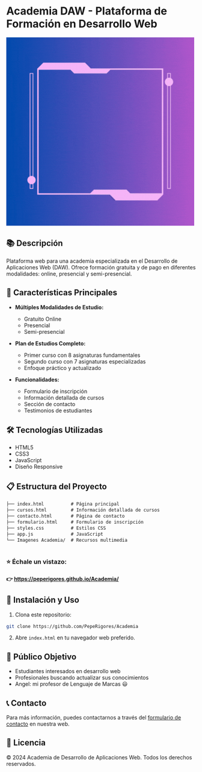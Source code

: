 # Academia DAW - Plataforma de Formación en Desarrollo Web

![Logo de la Academia](Imagenes%20Academia/Academy%20Logo.gif)

## 📚 Descripción

Plataforma web para una academia especializada en el Desarrollo de Aplicaciones Web (DAW). Ofrece formación gratuita y de pago en diferentes modalidades: online, presencial y semi-presencial.

## 🎯 Características Principales

- **Múltiples Modalidades de Estudio:**
  - Gratuito Online
  - Presencial
  - Semi-presencial

- **Plan de Estudios Completo:**
  - Primer curso con 8 asignaturas fundamentales
  - Segundo curso con 7 asignaturas especializadas
  - Enfoque práctico y actualizado

- **Funcionalidades:**
  - Formulario de inscripción
  - Información detallada de cursos
  - Sección de contacto
  - Testimonios de estudiantes

## 🛠️ Tecnologías Utilizadas

- HTML5
- CSS3
- JavaScript
- Diseño Responsive

## 📋 Estructura del Proyecto

```
├── index.html          # Página principal
├── cursos.html         # Información detallada de cursos
├── contacto.html       # Página de contacto
├── formulario.html     # Formulario de inscripción
├── styles.css          # Estilos CSS
├── app.js              # JavaScript
└── Imagenes Academia/  # Recursos multimedia


```
### ⭐ Échale un vistazo:

#### 👉 https://peperigores.github.io/Academia/


## 🚀 Instalación y Uso

1. Clona este repositorio:
```bash
git clone https://github.com/PepeRigores/Academia
```

2. Abre `index.html` en tu navegador web preferido.

## 👥 Público Objetivo

- Estudiantes interesados en desarrollo web
- Profesionales buscando actualizar sus conocimientos
- Angel: mi profesor de Lenguaje de Marcas  😃 

## 📞 Contacto

Para más información, puedes contactarnos a través del [formulario de contacto](https://peperigores.github.io/Academia/contacto.html) en nuestra web.

## 📄 Licencia

© 2024 Academia de Desarrollo de Aplicaciones Web. Todos los derechos reservados. 
